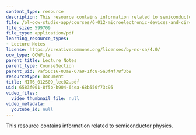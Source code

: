 ```yaml
---
content_type: resource
description: This resource contains information related to semiconductor physics.
file: /ol-ocw-studio-app/courses/6-012-microelectronic-devices-and-circuits-spring-2009/6583f0018f5bb90464ea68b550f73c95_MIT6_012S09_lec02.pdf
file_size: 599709
file_type: application/pdf
learning_resource_types:
- Lecture Notes
license: https://creativecommons.org/licenses/by-nc-sa/4.0/
ocw_type: OCWFile
parent_title: Lecture Notes
parent_type: CourseSection
parent_uid: 7af56c16-03a9-67a9-1fc8-5a3f4f78f3b9
resourcetype: Document
title: MIT6_012S09_lec02.pdf
uid: 6583f001-8f5b-b904-64ea-68b550f73c95
video_files:
  video_thumbnail_file: null
video_metadata:
  youtube_id: null
---
```

This resource contains information related to semiconductor physics.